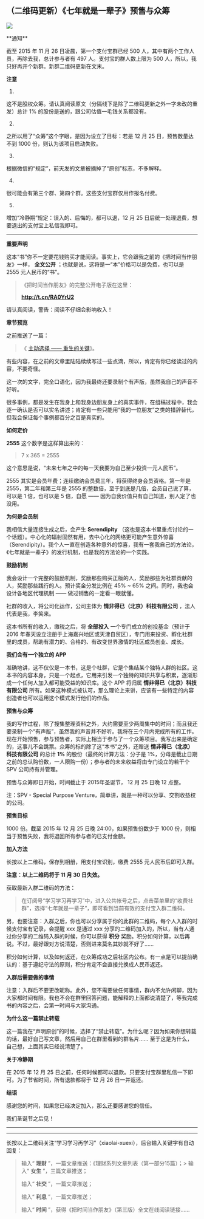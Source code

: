 ## （二维码更新）《七年就是一辈子》预售与众筹
 ![](http://mmbiz.qpic.cn/mmbiz/BDcu2rMySicphDTZ7wXtJwCQ5HaqDBdmD0qafBUPd3GCicR1xqibCm7kKm3X94aknJrxGn1fBcnUkLtbf99mBtvDg/640?wx_fmt=jpeg&wxfrom=5)
<head><meta http-equiv="Content-Type" content="text/html; charset=utf-8"></head>
 **通知**

截至 2015 年 11 月 26 日凌晨，第一个支付宝群已经 500 人，其中有两个工作人员，再除去我，总计参与者有 497 人。支付宝的群人数上限为 500 人，所以，我只好再开个新群。新群二维码更新在文末。

**注意**

1. 

这不是股权众筹。请认真阅读原文（分隔线下是除了二维码更新之外一字未改的重发）总计 1% 的股份是送的，跟公司估值一毛钱关系都没有。

2. 

之所以用了“众筹”这个字眼，是因为设立了目标：若是 12 月 25 日，预售数量达不到 1000 份，则认为该项目启动失败。

3. 

根据微信的“规定”，前天发的文章被摘掉了“原创”标志，不多解释。

4. 

很可能会有第三个群、第四个群。这些支付宝群仅用作报名付费。

5. 

增加“冷静期”规定：误入的、后悔的，都可以退，12 月 25 日后统一处理退费，想要退出的支付宝上私信我即可。

* * *

**重要声明**

这本“书”你不一定要花钱购买才能阅读。事实上，它会跟我之前的《把时间当作朋友》一样， **全文公开** ；也就是说，这将是一“本”价格可以是免费，也可以是 2555 元人民币的“书”。

> 《把时间当作朋友》的完整公开电子版在这里：
> 
> **http://t.cn/RA0YrU2**

请认真阅读，警告：阅读不仔细会影响收入！

**章节预览**

之前推送了一篇：

> 《 [主动选择 —— 重生的关键](http://mp.weixin.qq.com/s?__biz=MzAxNzI4MTMwMw==&mid=400644750&idx=1&sn=c21362913bc3b25fde60c4886fe17438&scene=21#wechat_redirect)》。

有些内容，在之前的文章里陆陆续续写过一些点滴，所以，肯定有你已经读过的内容，不要奇怪。

这一次的文字，完全口语化，因为我最终还要录制个有声版，虽然我自己的声音不好听。

很多事例，都是发生在我身上和我身边朋友身上的真实事件，在组稿过程中，我会逐一确认是否可以实名讲述；肯定有一些只能用“我的一位朋友”之类的措辞替代，但我会保证每个事例都百分之百是真实的。

**如何定价**

**2555** 这个数字是这样算出来的：

> 7 x 365 = 2555

这个意思是说，“未来七年之中的每一天我要为自己至少投资一元人民币”。

2555 其实是会员年费；连续缴纳会员费三年，将获得终身会员资格。第一年是 2555，第二年和第三年是 2555 的整数倍，至于到底是几倍，会员自己说了算，可以是 1 倍，也可以是 5 倍，自愿 —— 因为自我价值只有自己知道，别人定了也没用。

**为何是会员制**

我相信大量连接生成之后，会产生 **Serendipity** （这也是这本书里重点讨论的一个话题）。中心化的辐射固然有用，去中心化的网络更可能产生意外惊喜（Serendipity）。我个人一直在创造各种意外的惊喜，我有一套我自己的方法论，《七年就是一辈子》的发行机制，也是我的方法论的一个实践。

**鼓励机制**

我会设计一个完整的鼓励机制，奖励那些购买正版的人，奖励那些为社群贡献的人，奖励那些践行的人。预计奖金分发比例在 45% ~ 65% 之间。同时，我也会设计各地区代理机制 —— 做过销售的一定看一眼就懂。

社群的收入，将公司化运作，公司主体为 **情非得已（北京）科技有限公司** ，法人代表是我，李笑来。

这本书所有的收入，缴税之后，将 **全部投入** 一个专门成立的创投基金（预计于 2016 年春天设立注册于上海嘉兴地区或天津自贸区），专门用来投资、孵化社群里的成员，帮助有潜力的、合格的、有改变世界激情的社区成员创业、成长。

**我们会有一个独立的 APP**

准确地讲，这不仅仅是一本书，这是个社群，它是个集结某个独特人群的社区。这本书的内容本身，只是一个起点，它用来引发一个独特的知识共享与积累，逐渐形成一个任何人加入都可能受益的知识库。这个 APP 将归属 **情非得已（北京）科技有限公司** 所有。如果这种模式被认可，那么理论上来讲，应该有一些特定的内容创造者也可以运用这个模式发行他们的作品。

**预售与众筹**

我的写作过程，除了搜集整理资料之外，大约需要至少两周集中的时间；而且我还要录制一个“有声版”，虽然我的声音并不好听。我将在三个月内完成所有的工作。现在开始预售，参与预售者，实际上相当于参与了一个众筹项目。我写出来是确定的，这事儿不会跳票。众筹的标的除了这“本书”之外，还赠送 **情非得已（北京）科技有限公司** 的总计 **1%** 的股份（最终的计算方法：分子是 1%，分母是截止日期之前的总认购份数，一人限购一份）；参与者的未来收益将由专门设立的若干个 SPV 公司持有并管理。

预售与众筹即日开始，时间截止于 2015年圣诞节， 12 月 25 日晚 12 点整。

注：SPV - Special Purpose Venture，简单讲，就是一种可以分享、交割收益权的公司。

**预售目标**

1000 份。截至 2015 年 12 月 25 日晚 24:00，如果预售份数少于 1000 份，则相当于预售失败，我将退回所有参与者的已支付金额。

**加入方法**



长按以上二维码，保存到相册，用支付宝识别，缴费 2555 元人民币后即可入群。

**注意：以上二维码将于 11 月 30 日失效。**

获取最新入群二维码的方法：

> 在订阅号“学习学习再学习”中，进入公共帐号之后，点击菜单里的“收费社群”，选择“七年就是一辈子”，即可看到当前有效的支付宝入群二维码。

另，也要注意：入群之后，你也可以分享属于你的此群的二维码，每个人入群的时候支付宝有记录，会提醒 xxx 是通过 xxx 分享的二维码加入的，所以，当有人通过你分享的二维码入群的时候，你可以获得 **积分** 奖励。积分如何计算，以后再说。不过，最好跟对方说清楚，否则进来莫名其妙就不好了……

积分如何计算，以及如何返还，在众筹成功之后社区内公布。有一点是可以提前确认的：基于遵纪守法的原则，积分肯定不会直接兑换成人民币返还。

**入群后需要做的事情**

注意：入群后不要更改昵称。此外，您不需要做任何事情，群内不允许闲聊，因为大家都时间有限。我也不会在群里回答问题，能解释的上面都说清楚了，等我完成书的内容之后，会第一时间与大家沟通。

**为什么这一篇禁止转载**

这一篇我在“声明原创”的时候，选择了“禁止转载”。为什么呢？因为如果你想转载的话，最好自己写文章，然后用自己在群里看到的群名片…… 至于这是为什么，自己想，上面其实已经说清楚了。

**关于冷静期**

在 2015 年 12 月 25 日之前，任何时候都可以退款。只要支付宝群里私信一下即可。为了节省时间，所有退款都将于 12 月 26 日一并返还。

**结语**

感谢您的时间，如果您已经决定加入，那么还要感谢您的信任。

我们圣诞节之后见！

* * *



* * *

长按以上二维码关注“学习学习再学习”（xiaolai-xuexi），后台输入关键字有自动回复：

> 输入“ **理财** ”，一篇文章推送：《理财系列文章列表（第一部分15篇）；> 输入“ **女生** ”，三篇文章推送；
> 
> 输入“ **社交** ”，一篇文章推送；
> 
> 输入“ **利息** ”，一篇文章推送；
> 
> 输入“ **时间** ”，获得《把时间当作朋友》（第三版）全文在线阅读链接……

